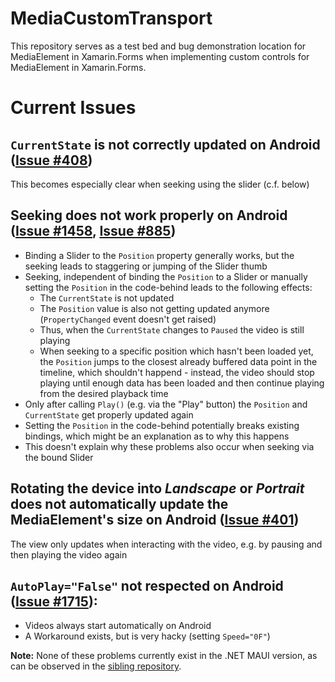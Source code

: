 # MediaCustomTransport

This repository serves as a test bed and bug demonstration location for MediaElement in Xamarin.Forms when implementing custom controls for MediaElement in Xamarin.Forms.

# Current Issues

## `CurrentState` is not correctly updated on Android ([Issue #408](https://github.com/xamarin/XamarinCommunityToolkit/issues/408))
This becomes especially clear when seeking using the slider (c.f. below)


## Seeking does not work properly on Android ([Issue #1458](https://github.com/xamarin/XamarinCommunityToolkit/issues/1458), [Issue #885](https://github.com/xamarin/XamarinCommunityToolkit/issues/885))
- Binding a Slider to the `Position` property generally works, but the seeking leads to staggering or jumping of the Slider thumb
- Seeking, independent of binding the `Position` to a Slider or manually setting the `Position` in the code-behind leads to the following effects:
  - The `CurrentState` is not updated
  - The `Position` value is also not getting updated anymore (`PropertyChanged` event doesn't get raised)
  - Thus, when the `CurrentState` changes to `Paused` the video is still playing
  - When seeking to a specific position which hasn't been loaded yet, the `Position` jumps to the closest already buffered data point in the timeline, which shouldn't happend - instead, the video should stop playing until enough data has been loaded and then continue playing from the desired playback time
- Only after calling `Play()` (e.g. via the "Play" button) the `Position` and `CurrentState` get properly updated again
- Setting the `Position` in the code-behind potentially breaks existing bindings, which might be an explanation as to why this happens
- This doesn't explain why these problems also occur when seeking via the bound Slider


## Rotating the device into *Landscape* or *Portrait* does not automatically update the MediaElement's size on Android ([Issue #401](https://github.com/xamarin/XamarinCommunityToolkit/issues/401))
The view only updates when interacting with the video, e.g. by pausing and then playing the video again


## `AutoPlay="False"` not respected on Android ([Issue #1715](https://github.com/xamarin/XamarinCommunityToolkit/issues/1715)):
- Videos always start automatically on Android
- A Workaround exists, but is very hacky (setting `Speed="0F"`)

  
**Note:** None of these problems currently exist in the .NET MAUI version, as can be observed in the [sibling repository](https://github.com/ewerspej/MediaCustomTransportMaui).
